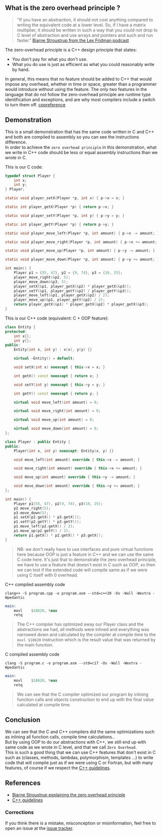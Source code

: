 ## What is the zero overhead principle ?

> "If you have an abstraction, it should not cost anything compared to writing the equivalent code at a lower level. So, if I have a matrix multiplier, it should be written in such a way that you could not drop to C level of abstraction and use arrays and pointers and such and run faster."
> [Bjarne Stroustrup from the Lex Fridman podcast](https://youtu.be/uTxRF5ag27A?t=2655)


The zero-overhead principle is a C++ design principle that states:
- You don't pay for what you don't use.
- What you do use is just as efficient as what you could reasonably write by hand.

In general, this means that no feature should be added to C++ that would impose any overhead, whether in time or space, greater than a programmer would introduce without using the feature.
The only two features in the language that do not follow the zero-overhead principle are runtime type identification and exceptions, and are why most compilers include a switch to turn them off.
[cppreference](https://en.cppreference.com/w/cpp/language/Zero-overhead_principle)

## Demonstration
This is a small demonstration that has the same code written in C and C++ and both are compiled to assembly so you can
see the instructions difference.
<br>
In order to achieve the `zero overhead principle` in this demonstration, what we write in C++ code should be less or 
equal assembly instructions than we wrote in C.

This is our C code: 
```C
typedef struct Player {
    int x;
    int y;
} Player;

static void player_setX(Player *p, int x) { p->x = x; }

static int player_getX(Player *p) { return p->x; }

static void player_setY(Player *p, int y) { p->y = y; }

static int player_getY(Player *p) { return p->y; }

static void player_move_left(Player *p, int amount) { p->x -= amount; }

static void player_move_right(Player *p, int amount) { p->x += amount; }

static void player_move_up(Player *p, int amount) { p->y -= amount; }

static void player_move_down(Player *p, int amount) { p->y += amount; }

int main() {
    Player p1 = {55, 47}, p2 = {9, 74}, p3 = {10, 25};
    player_move_right(&p2, 5);
    player_move_down(&p3, 5);
    player_setX(&p1, player_getX(&p2) * player_getX(&p3));
    player_setY(&p1, player_getY(&p2) / player_getY(&p3));
    player_move_left(&p1, player_getX(&p2) / 2);
    player_move_up(&p1, player_getY(&p2) / 2);
    return player_getX(&p1) * player_getX(&p2) * player_getX(&p3);
}
```

This is our C++ code (equivalent: C + OOP feature):
```C++
class Entity {
protected:
    int x{};
    int y{};
public:
    Entity(int x, int y) : x(x), y(y) {}

    virtual ~Entity() = default;

    void setX(int x) noexcept { this->x = x; }

    int getX() const noexcept { return x; }

    void setY(int y) noexcept { this->y = y; }

    int getY() const noexcept { return y; }

    virtual void move_left(int amount) = 0;

    virtual void move_right(int amount) = 0;

    virtual void move_up(int amount) = 0;

    virtual void move_down(int amount) = 0;
};

class Player : public Entity {
public:
    Player(int x, int y) noexcept: Entity(x, y) {}

    void move_left(int amount) override { this->x -= amount; }

    void move_right(int amount) override { this->x += amount; }

    void move_up(int amount) override { this->y -= amount; }

    void move_down(int amount) override { this->y += amount; }
};

int main() {
    Player p1(55, 47), p2(9, 74), p3(10, 25);
    p2.move_right(5);
    p3.move_down(5);
    p1.setX(p2.getX() * p3.getX());
    p1.setY(p2.getY() * p3.getY());
    p1.move_left(p2.getX() / 2);
    p1.move_up(p2.getY() / 2);
    return p1.getX() * p2.getX() * p3.getX();
}
```
> NB: we don't really have to use interfaces and pure virtual functions here because OOP is just a feature in C++ and we can use the same C code here.
> It's just that to demonstrate the zero overhead principle, we have to use a feature that doesn't exist in C such as OOP, 
> so then we can test if the extended code will compile same as if we were using C itself with 0 overhead.

C++ compiled assembly code
```shell
clang++ -S program.cpp -o program.asm --std=c++20 -Os -Wall -Wextra -Wpedantic
```
```asm
main:                                 
	movl	$18620, %eax               
	retq
```
> The C++ compiler has optimized away our Player class and the abstractions we had, all methods were inlined and
> everything was narrowed down and calculated by the compiler at compile time to the `movl $18620` instruction which is the result value that was returned by the main function.

C compiled assembly code
```shell
clang -S program.c -o program.asm --std=c17 -Os -Wall -Wextra -Wpedantic
```
```asm
main:
	movl	$18620, %eax 
	retq
```
> We can see that the C compiler optimized our program by inlining function calls and objects construction to end up with the final value calculated at compile time.

## Conclusion
We can see that the C and C++ compilers did the same optimizations such as inlining all function calls, compile time calculations..
<br>
But by using OOP to do our abstractions with C++, we still end up with same code as we wrote in C level, and that we call `Zero Overhead`.
<br>
This is such a good thing that we can use C++ features that don't exist in C such as (classes, methods, lambdas, polymorphism, templates ...)
to write code that will compile just as if we were using C or Fortran, but with many features, of course if we respect the [C++ guidelines](https://isocpp.github.io/CppCoreGuidelines/CppCoreGuidelines).

## References
- [Bjarne Stroustrup explaining the zero overhead principle](https://www.youtube.com/watch?v=G5zCGY0tkq8)
- [C++ guidelines](https://isocpp.github.io/CppCoreGuidelines/CppCoreGuidelines)

### Corrections
If you think there is a mistake, misconception or misinformation, feel free to open an issue at the [issue tracker][tracker].

[tracker]: https://github.com/baderouaich//the-zero-overhead-principle/issues
